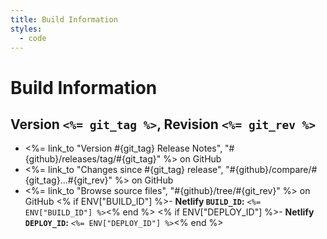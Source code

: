 ```yaml
---
title: Build Information
styles:
  - code
---
```


# Build Information

## Version `<%= git_tag %>`, Revision `<%= git_rev %>`

- <%= link_to "Version #{git_tag} Release Notes", "#{github}/releases/tag/#{git_tag}" %> on GitHub
- <%= link_to "Changes since #{git_tag} release", "#{github}/compare/#{git_tag}...#{git_rev}" %> on GitHub
- <%= link_to "Browse source files", "#{github}/tree/#{git_rev}" %> on GitHub
<% if ENV["BUILD_ID"] %>- **Netlify `BUILD_ID`:** `<%= ENV["BUILD_ID"] %>`<% end %>
<% if ENV["DEPLOY_ID"] %>- **Netlify `DEPLOY_ID`:** `<%= ENV["DEPLOY_ID"] %>`<% end %>
